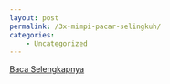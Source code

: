 ```yaml
---
layout: post
permalink: /3x-mimpi-pacar-selingkuh/
categories:
    - Uncategorized
---
```


[Baca Selengkapnya](/07)